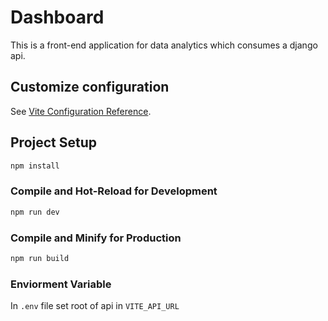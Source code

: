 # Dashboard

This is a front-end application for data analytics which consumes a django api.

## Customize configuration

See [Vite Configuration Reference](https://vitejs.dev/config/).

## Project Setup

```sh
npm install
```

### Compile and Hot-Reload for Development

```sh
npm run dev
```

### Compile and Minify for Production

```sh
npm run build
```

### Enviorment Variable

In `.env` file set root of api in `VITE_API_URL`
